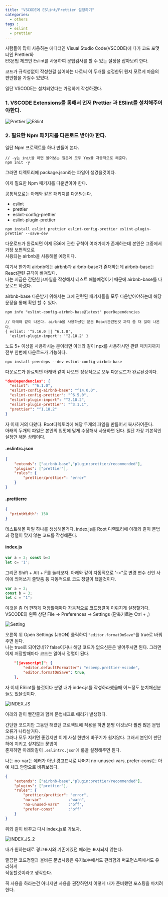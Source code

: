 ```yaml
---
title: "VSCODE에 ESlint/Prettier 설정하기"
categories: 
  - others
tags : 
  - eslint
  - prettier
---
```


사람들이 많이 사용하는 에디터인 Visual Studio Code(VSCODE)에 다가 코드 포맷터인 Prettier와<br>
ES문법 체크인 Eslint를 사용하여 문법검사를 할 수 있는 설정을 잡아보려 한다. 

코드가 규칙성없이 작성한걸 싫어하는 나로써 이 두개를 설정한뒤 뭔지 모르게 마음의 편안함을 가질수 있었다.

일단 VSCODE는 설치되었다는 가정하게 작성하겠다.

### 1. VSCODE Extensions를 통해서 먼저 Prettier 과 ESlint를 설치해주어야한다.

![Prettier](/assets/images/post/2019-10-27-eslint-prettier-image1.PNG)
![ESlint](/assets/images/post/2019-10-27-eslint-prettier-image2.PNG)

### 2. 필요한 Npm 패키지를 다운로드 받아야 한다.

일단 Npm 프로젝트를 하나 만들어 본다.

```shell
// -y는 init을 하면 물어보는 질문에 모두 Yes를 자동적으로 해준다.
npm init -y
```

그러면 디렉토리에 package.json라는 파일이 생겼을것이다.

이제 필요한 Npm 패키지를 다운받아야 한다.<br>

공통적으로는 아래와 같은 패키지를 다운받는다.
- eslint
- prettier
- eslint-config-prettier
- eslint-plugin-prettier

```shell
npm install eslint prettier eslint-config-prettier eslint-plugin-prettier --save-dev
```

다운로드가 완료되면 이제 ES6에 관한 규칙이 여러가지가 존재하는데 본인은 그중에서 가장 보편적으로<br>
사용되는 airbnb을 사용해볼 예정이다.

여기서 한가지 airbnb에는 airbnb과 airbnb-base가 존재하는데 airbnb-base는 React관련 규칙이 빠져있다.<br>
나는 지금은 간단한 js파일을 작성해서 테스트 해볼예정이기 때문에 airbnb-base를 다운로드 하겠다.

airbnb-base 다운받기 위해서는 그에 관련된 패키지들을 모두 다운받아야하는데 해당 문장을 통해 확인 할 수 있다.

```shell
npm info "eslint-config-airbnb-base@latest" peerDependencies

// 아래와 같이 나온다. airbnb을 사용하셨던 분은 React관련된것 까지 좀 더 많이 나온다.
{ eslint: '^5.16.0 || ^6.1.0',
  'eslint-plugin-import': '^2.18.2' }
```

노드 5+ 이상을 사용하시는 분이라면 아래와 같이 npx를 사용하시면 관련 패키지까지 전부 한번에 다운로드가 가능하다.

```shell
npx install-peerdeps --dev eslint-config-airbnb-base
```

다운로드가 완료되면 아래와 같이 나오면 정상적으로 모두 다운로드가 완료된것이다.
```json
"devDependencies": {
  "eslint": "^6.1.0",
  "eslint-config-airbnb-base": "^14.0.0",
  "eslint-config-prettier": "^6.5.0",
  "eslint-plugin-import": "^2.18.2",
  "eslint-plugin-prettier": "^3.1.1",
  "prettier": "^1.18.2"
}
```

자 이제 거의 다왔다. Root디렉토리에 해당 두개의 파일을 만들어서 복사하여준다.<br>
아래의 두개의 파일은 본인의 입맛에 맞게 수정해서 사용하면 된다. 일단 가장 기본적인 설정만 해둔 상태이다.

#### .eslintrc.json 
```json
{ 
    "extends": ["airbnb-base","plugin:prettier/recommended"],
    "plugins": ["prettier"], 
    "rules": {
        "prettier/prettier": "error"
    }
}
```

#### .prettierrc
```json
{ 
  "printWidth": 150 
}
```

테스트해볼 파일 하나를 생성해볼거다. index.js를 Root 디렉토리에 아래와 같이 문법과 정렬이 맞지 않는 코드를 작성해준다.

#### index.js
```js
var a = 2; const b=3
let c= '1';
```

그리곤 Shift + Alt + F를 눌러보자. 아래와 같이 자동적으로 '->"로 변경 변수 선언 사이에 띄어쓰기 줄맞춤 등 자동적으로 코드 정렬이 됐을것이다. 
```js
var a = 2;
const b = 3;
let c = "1";
```

이것을 좀 더 편하게 저장할때마다 자동적으로 코드정렬이 이뤄지게 설정할거다. <br>
VSCODE의 왼쪽 상단 File -> Preferences -> Settings (단축키로는 Ctrl + ,)

![Setting](/assets/images/post/2019-10-27-eslint-prettier-image3.PNG)

오른쪽 위 Open Settings (JSON) 클릭하여 `"editor.formatOnSave"`를 true로 바꿔 주면 된다.<br>
나는 true로 되어있네?? false이거나 해당 코드가 없으신분은 넣어주시면 된다. 그러면 이제 저장할때마다 코드는 알아서 정렬이 된다.
```json
    "[javascript]": {
        "editor.defaultFormatter": "esbenp.prettier-vscode",
        "editor.formatOnSave": true,
    },
```

자 이제 ESlint를 볼것이다 분명 내가 index.js를 작성하라했을때 어느정도 눈치채신분들도 있을것이다.

![INDEX.JS](/assets/images/post/2019-10-27-eslint-prettier-image4.PNG)

아래와 같이 빨간줄과 함께 문법체크로 에러가 발생했다. 

간단한 코드지만 그동안 해왔던 프로젝트에 적용을 하면 분명 이것보다 훨씬 많은 문법오류가 나타날거다.<br>
그러나 모두 지키면 좋겠지만 이게 사실 한번에 바꾸기가 쉽지않다. 그래서 본인이 판단하에 지키고 싶지않는 문법이<br>
존재하면 아래와같이 `.eslintrc.json`에 룰을 설정해주면 된다.

나는 no-var는 에러가 아닌 경고표시로
나머지 no-unused-vars, prefer-const는 아예 체크 안함으로 바꿔보겠다.

```json
{ 
    "extends": ["airbnb-base","plugin:prettier/recommended"],
    "plugins": ["prettier"], 
    "rules": {
        "prettier/prettier": "error",
        "no-var"            :"warn",
        "no-unused-vars"    :"off",
        "prefer-const"      :"off"
    }
}
```

위와 같이 바꾸고 다시 index.js로 가보자.

![INDEX.JS_2](/assets/images/post/2019-10-27-eslint-prettier-image5.PNG)

내가 원하는대로 경고표시와 기존에있던 에러는 표시되지 않는다.

깔끔한 코드정렬과 올바른 문법사용은 유지보수에서도 편리함과 퍼포먼스쪽에서도 유리하게<br> 
작동할것이라고 생각한다.

꼭 사용을 하라는건 아니지만 사용을 권장하면서 이렇게 내가 준비했던 포스팅을 마치려 한다.